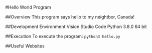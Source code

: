 #Hello World Program

##Overview
This program says hello to my neightbor, Canada!

##Development Environment
Vision Studio Code 
Python 3.8.0 64 bit 


##Execution 
To execute the program: `python3 hello.py` 



##Useful Websites 
